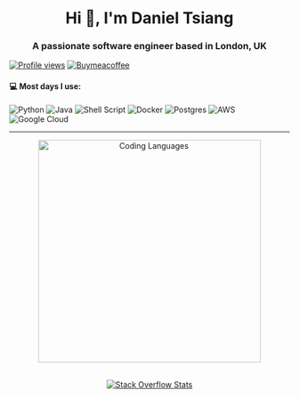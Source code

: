 <h1 align="center">Hi 👋, I'm Daniel Tsiang</h1>
<h3 align="center">A passionate software engineer based in London, UK</h3>

[![Profile views](https://komarev.com/ghpvc/?username=daniel-tsiang&label=Profile%20views&color=0e75b6&style=flat)](https://github.com/DanielTsiang)
[![Buymeacoffee](https://img.shields.io/badge/Donate-Buy%20Me%20A%20Coffee-orange.svg?style=flat&logo=buymeacoffee)](https://www.buymeacoffee.com/dantsiang8)

<h4> 💻  Most days I use: </h4>

![Python](https://img.shields.io/badge/python-3670A0?style=for-the-badge&logo=python&logoColor=ffdd54)
![Java](https://img.shields.io/badge/java-%23ED8B00.svg?style=for-the-badge&logo=java&logoColor=white)
![Shell Script](https://img.shields.io/badge/shell_script-%23121011.svg?style=for-the-badge&logo=gnu-bash&logoColor=white)
![Docker](https://img.shields.io/badge/docker-%230db7ed.svg?style=for-the-badge&logo=docker&logoColor=white)
![Postgres](https://img.shields.io/badge/postgres-%23316192.svg?style=for-the-badge&logo=postgresql&logoColor=white)
![AWS](https://img.shields.io/badge/AWS-%23FF9900.svg?style=for-the-badge&logo=amazon-aws&logoColor=white)
![Google Cloud](https://img.shields.io/badge/GoogleCloud-%234285F4.svg?style=for-the-badge&logo=google-cloud&logoColor=white)

---
<div align="center">

<a href="https://wakatime.com/share/@f08fa434-e811-4860-88bb-76496c491cb3/e2a9cee9-f0e5-4349-a61a-a0ab030d2fdf.svg">
  <img height="400" src="https://wakatime.com/share/@f08fa434-e811-4860-88bb-76496c491cb3/e2a9cee9-f0e5-4349-a61a-a0ab030d2fdf.svg?&kill_cache=1" alt="Coding Languages">
</a>
<br><br>

[![Stack Overflow Stats](https://so-stats-kurt-liao.vercel.app/api?user=17330029)](https://stackoverflow.com/users/17330029)

</div>
